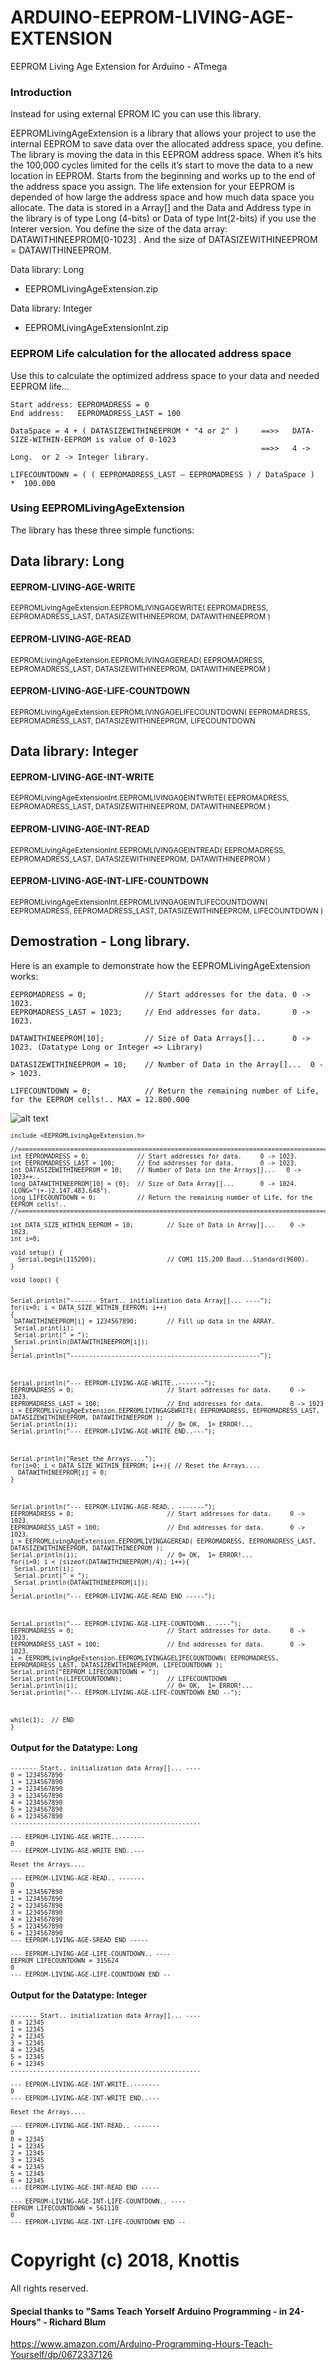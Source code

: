 # ARDUINO-EEPROM-LIVING-AGE-EXTENSION
EEPROM Living Age Extension for Arduino - ATmega

### Introduction
Instead for using external EPROM IC you can use this library.

EEPROMLivingAgeExtension is a library that allows your project to use the internal EEPROM to save data over the allocated address space, you define. The library is moving the data in this EEPROM address space. When it’s hits the 100,000 cycles limited for the cells it’s start to move the data to a new location in EEPROM. Starts from the beginning and works up to the end of the address space you assign. The life extension for your EEPROM is depended of how large the address space and how much data space you allocate. The data is stored in a Array[] and the Data and Address type in the library is of type Long (4-bits) or Data of type Int(2-bits) if you use the Interer version. You define the size of the data array: DATAWITHINEEPROM[0-1023] .  And the size of DATASIZEWITHINEEPROM = DATAWITHINEEPROM.

Data library: Long 
- EEPROMLivingAgeExtension.zip

Data library: Integer
- EEPROMLivingAgeExtensionInt.zip

### EEPROM Life calculation for the allocated address space

Use this to calculate the optimized address space to your data and needed EEPROM life... 

```
Start address: EEPROMADRESS = 0
End address:   EEPROMADRESS_LAST = 100

DataSpace = 4 + ( DATASIZEWITHINEEPROM * "4 or 2" )     ==>>   DATA-SIZE-WITHIN-EEPROM is value of 0-1023
                                                        ==>>   4 -> Long.  or 2 -> Integer library.

LIFECOUNTDOWN = ( ( EEPROMADRESS_LAST – EEPROMADRESS ) / DataSpace )  *  100.000
```

### Using EEPROMLivingAgeExtension
The library has these three simple functions:

## Data library: Long 
#### EEPROM-LIVING-AGE-WRITE
<sub> EEPROMLivingAgeExtension.EEPROMLIVINGAGEWRITE( EEPROMADRESS, EEPROMADRESS_LAST, DATASIZEWITHINEEPROM, DATAWITHINEEPROM )
</sub>
#### EEPROM-LIVING-AGE-READ
<sub> EEPROMLivingAgeExtension.EEPROMLIVINGAGEREAD( EEPROMADRESS, EEPROMADRESS_LAST, DATASIZEWITHINEEPROM, DATAWITHINEEPROM )
</sub>

#### EEPROM-LIVING-AGE-LIFE-COUNTDOWN
<sub> EEPROMLivingAgeExtension.EEPROMLIVINGAGELIFECOUNTDOWN( EEPROMADRESS, EEPROMADRESS_LAST, DATASIZEWITHINEEPROM, LIFECOUNTDOWN 
</sub>


## Data library: Integer
#### EEPROM-LIVING-AGE-INT-WRITE
<sub> EEPROMLivingAgeExtensionInt.EEPROMLIVINGAGEINTWRITE( EEPROMADRESS, EEPROMADRESS_LAST, DATASIZEWITHINEEPROM, DATAWITHINEEPROM )
</sub>

#### EEPROM-LIVING-AGE-INT-READ
<sub> EEPROMLivingAgeExtensionInt.EEPROMLIVINGAGEINTREAD( EEPROMADRESS, EEPROMADRESS_LAST, DATASIZEWITHINEEPROM, DATAWITHINEEPROM )
</sub>

#### EEPROM-LIVING-AGE-INT-LIFE-COUNTDOWN
<sub>EEPROMLivingAgeExtensionInt.EEPROMLIVINGAGEINTLIFECOUNTDOWN( EEPROMADRESS, EEPROMADRESS_LAST, DATASIZEWITHINEEPROM, LIFECOUNTDOWN )
</sub>


## Demostration  - Long library.
Here is an example to demonstrate how the EEPROMLivingAgeExtension works:


```
EEPROMADRESS = 0;             // Start addresses for the data. 0 -> 1023.
EEPROMADRESS_LAST = 1023;     // End addresses for data.       0 -> 1023.

DATAWITHINEEPROM[10];         // Size of Data Arrays[]...      0 -> 1023. (Datatype Long or Integer => Library)

DATASIZEWITHINEEPROM = 10;    // Number of Data in the Array[]...  0 -> 1023.

LIFECOUNTDOWN = 0;            // Return the remaining number of Life, for the EEPROM cells!.. MAX = 12.800.000
```


![alt text](https://github.com/Knottis/ARDUINO-EEPROM-LIVING-AGE-EXTENSION/blob/master/EEPROMLivingAgeExtension.jpg "EEPROMLivingAgeExtension")


<sub>
  
```
include <EEPROMLivingAgeExtension.h>

//=================================================================================================================
int EEPROMADRESS = 0;             // Start addresses for data.     0 -> 1023.
int EEPROMADRESS_LAST = 100;      // End addresses for data.       0 -> 1023. 
int DATASIZEWITHINEEPROM = 10;    // Number of Data inn the Arrays[]...   0 -> 1023++..
long DATAWITHINEEPROM[10] = {0};  // Size of Data Array[]...       0 -> 1024. (LONG="(+-)2.147.483.648").
long LIFECOUNTDOWN = 0;           // Return the remaining number of Life, for the EEPROM cells!..
//=================================================================================================================

int DATA_SIZE_WITHIN_EEPROM = 10;         // Size of Data in Array[]...    0 -> 1023.
int i=0;

void setup() {
  Serial.begin(115200);                   // COM1 115.200 Baud...Standard(9600).
}

void loop() {


Serial.println("------- Start.. initialization data Array[]... ----");
for(i=0; i < DATA_SIZE_WITHIN_EEPROM; i++)
{
 DATAWITHINEEPROM[i] = 1234567890;        // Fill up data in the ARRAY.
 Serial.print(i);
 Serial.print(" = ");
 Serial.println(DATAWITHINEEPROM[i]);
}
Serial.println("---------------------------------------------------");



Serial.println("--- EEPROM-LIVING-AGE-WRITE..-------");
EEPROMADRESS = 0;                         // Start addresses for data.     0 -> 1023.
EEPROMADRESS_LAST = 100;                  // End addresses for data.       0 -> 1023
i = EEPROMLivingAgeExtension.EEPROMLIVINGAGEWRITE( EEPROMADRESS, EEPROMADRESS_LAST, DATASIZEWITHINEEPROM, DATAWITHINEEPROM );
Serial.println(i);                        // 0= OK,  1= ERROR!...
Serial.println("--- EEPROM-LIVING-AGE-WRITE END..---");



Serial.println("Reset the Arrays....");
for(i=0; i < DATA_SIZE_WITHIN_EEPROM; i++){ // Reset the Arrays....
  DATAWITHINEEPROM[i] = 0; 
}



Serial.println("--- EEPROM-LIVING-AGE-READ.. -------");
EEPROMADRESS = 0;                         // Start addresses for data.     0 -> 1023.
EEPROMADRESS_LAST = 100;                  // End addresses for data.       0 -> 1023. 
i = EEPROMLivingAgeExtension.EEPROMLIVINGAGEREAD( EEPROMADRESS, EEPROMADRESS_LAST, DATASIZEWITHINEEPROM, DATAWITHINEEPROM );
Serial.println(i);                        // 0= OK,  1= ERROR!...
for(i=0; i < (sizeof(DATAWITHINEEPROM)/4); i++){
 Serial.print(i);
 Serial.print(" = ");
 Serial.println(DATAWITHINEEPROM[i]); 
}
Serial.println("--- EEPROM-LIVING-AGE-READ END -----");



Serial.println("--- EEPROM-LIVING-AGE-LIFE-COUNTDOWN.. ----");
EEPROMADRESS = 0;                         // Start addresses for data.     0 -> 1023.
EEPROMADRESS_LAST = 100;                  // End addresses for data.       0 -> 1023. 
i = EEPROMLivingAgeExtension.EEPROMLIVINGAGELIFECOUNTDOWN( EEPROMADRESS, EEPROMADRESS_LAST, DATASIZEWITHINEEPROM, LIFECOUNTDOWN );
Serial.print("EEPROM LIFECOUNTDOWN = "); 
Serial.println(LIFECOUNTDOWN);            // LIFECOUNTDOWN
Serial.println(i);                        // 0= OK,  1= ERROR!...
Serial.println("--- EEPROM-LIVING-AGE-LIFE-COUNTDOWN END --");



while(1);  // END
}
```
</sub>

#### Output for the Datatype: Long

<sub>

```
------- Start.. initialization data Array[]... ----
0 = 1234567890
1 = 1234567890
2 = 1234567890
3 = 1234567890
4 = 1234567890
5 = 1234567890
6 = 1234567890
---------------------------------------------------

--- EEPROM-LIVING-AGE-WRITE..-------
0
--- EEPROM-LIVING-AGE-WRITE END..---

Reset the Arrays....

--- EEPROM-LIVING-AGE-READ.. -------
0
0 = 1234567890
1 = 1234567890
2 = 1234567890
3 = 1234567890
4 = 1234567890
5 = 1234567890
6 = 1234567890
--- EEPROM-LIVING-AGE-SREAD END -----

--- EEPROM-LIVING-AGE-LIFE-COUNTDOWN.. ----
EEPROM LIFECOUNTDOWN = 315624
0
--- EEPROM-LIVING-AGE-LIFE-COUNTDOWN END -- 
```

</sub>

#### Output for the Datatype: Integer

<sub>
  
```
------- Start.. initialization data Array[]... ----
0 = 12345
1 = 12345
2 = 12345
3 = 12345
4 = 12345
5 = 12345
6 = 12345
---------------------------------------------------

--- EEPROM-LIVING-AGE-INT-WRITE..-------
0
--- EEPROM-LIVING-AGE-INT-WRITE END..---

Reset the Arrays....

--- EEPROM-LIVING-AGE-INT-READ.. -------
0
0 = 12345
1 = 12345
2 = 12345
3 = 12345
4 = 12345
5 = 12345
6 = 12345
--- EEPROM-LIVING-AGE-INT-READ END -----

--- EEPROM-LIVING-AGE-INT-LIFE-COUNTDOWN.. ----
EEPROM LIFECOUNTDOWN = 561110
0
--- EEPROM-LIVING-AGE-INT-LIFE-COUNTDOWN END -- 
```

</sub>


# Copyright (c) 2018, Knottis
All rights reserved.

#### Special thanks to  "Sams Teach Yorself Arduino Programming - in 24-Hours" - Richard Blum
https://www.amazon.com/Arduino-Programming-Hours-Teach-Yourself/dp/0672337126
